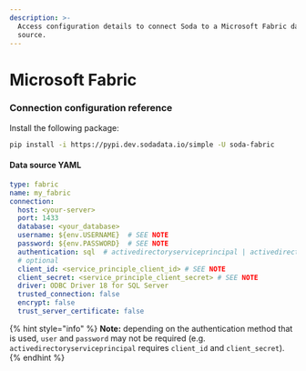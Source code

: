 ```yaml
---
description: >-
  Access configuration details to connect Soda to a Microsoft Fabric data
  source.
---
```


# Microsoft Fabric

### Connection configuration reference

Install the following package:

```bash
pip install -i https://pypi.dev.sodadata.io/simple -U soda-fabric
```

#### Data source YAML

```yaml
type: fabric
name: my_fabric
connection:
  host: <your-server>
  port: 1433
  database: <your_database>
  username: ${env.USERNAME}  # SEE NOTE
  password: ${env.PASSWORD}  # SEE NOTE
  authentication: sql  # activedirectoryserviceprincipal | activedirectoryinteractive | activedirectorypassword 
  # optional
  client_id: <service_principle_client_id> # SEE NOTE
  client_secret: <service_principle_client_secret> # SEE NOTE
  driver: ODBC Driver 18 for SQL Server
  trusted_connection: false
  encrypt: false
  trust_server_certificate: false
```

{% hint style="info" %}
**Note:** depending on the authentication method that is used,  `user` and `password` may not be required (e.g. `activedirectoryserviceprincipal` requires `client_id` and `client_secret`).
{% endhint %}
